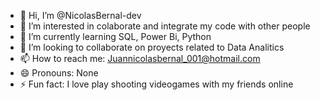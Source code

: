 - 👋 Hi, I’m @NicolasBernal-dev
- 👀 I’m interested in colaborate and integrate my code with other people
- 🌱 I’m currently learning SQL, Power Bi, Python
- 💞️ I’m looking to collaborate on proyects related to Data Analitics
- 📫 How to reach me: Juannicolasbernal_001@hotmail.com
- 😄 Pronouns: None
- ⚡ Fun fact: I love play shooting videogames with my friends online 

<!---
NicolasBernal-dev/NicolasBernal-dev is a ✨ special ✨ repository because its `README.md` (this file) appears on your GitHub profile.
You can click the Preview link to take a look at your changes.
--->
